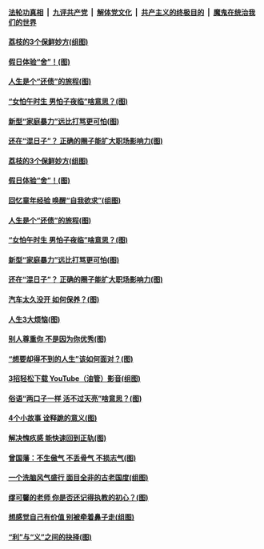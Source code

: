 

####  [法轮功真相](../../../../basic/blob/master/README.md?t=06211502) &nbsp;|&nbsp; [九评共产党](../../../../9ping.md/blob/master/README.md?t=06211502) &nbsp;|&nbsp; [解体党文化](../../../../jtdwh.md/blob/master/README.md?t=06211502)  &nbsp;|&nbsp; [共产主义的终极目的](../../../../gczydzjmd.md/blob/master/README.md?t=06211502) &nbsp;|&nbsp; [魔鬼在统治我们的世界](../../../../mgztzwmdsj.md/blob/master/README.md?t=06211502) 

#### [荔枝的3个保鲜妙方(组图)](../pages/p8/936950.md?t=06211502) 

#### [假日体验“舍”！(图)](../pages/p8/937183.md?t=06211502) 

#### [人生是个“还债”的旅程(图)](../pages/p8/936768.md?t=06211502) 

#### [“女怕午时生 男怕子夜临”啥意思？(图)](../pages/p8/937081.md?t=06211502) 

#### [新型“家庭暴力”远比打骂更可怕(图)](../pages/p8/936230.md?t=06211502) 

#### [还在“混日子”？ 正确的圈子能扩大职场影响力(图)](../pages/p8/937049.md?t=06211502) 

#### [荔枝的3个保鲜妙方(组图)](../pages/p8/936950.md?t=06211502) 

#### [假日体验“舍”！(图)](../pages/p8/937183.md?t=06211502) 

#### [回忆童年经验 唤醒“自我欲求”(组图)](../pages/p8/937082.md?t=06211502) 

#### [人生是个“还债”的旅程(图)](../pages/p8/936768.md?t=06211502) 

#### [“女怕午时生 男怕子夜临”啥意思？(图)](../pages/p8/937081.md?t=06211502) 

#### [新型“家庭暴力”远比打骂更可怕(图)](../pages/p8/936230.md?t=06211502) 

#### [还在“混日子”？ 正确的圈子能扩大职场影响力(图)](../pages/p8/937049.md?t=06211502) 

#### [汽车太久没开 如何保养？(图)](../pages/p8/937035.md?t=06211502) 

#### [人生3大烦恼(图)](../pages/p8/936959.md?t=06211502) 

#### [别人尊重你 不是因为你优秀(图)](../pages/p8/936253.md?t=06211502) 

#### [“想要却得不到的人生”该如何面对？(图)](../pages/p8/936933.md?t=06211502) 

#### [3招轻松下载 YouTube（油管）影音(组图)](../pages/p8/936922.md?t=06211502) 

#### [俗语“两口子一样 活不过天亮”啥意思？(图)](../pages/p8/936917.md?t=06211502) 

#### [4个小故事 诠释跪的意义(图)](../pages/p8/936353.md?t=06211502) 

#### [解决愧疚感 能快速回到正轨(图)](../pages/p8/936834.md?t=06211502) 

#### [曾国藩：不生傲气 不丢骨气 不损志气(图)](../pages/p8/936248.md?t=06211502) 

#### [一个洗脑风气盛行 面目全非的古老国度(组图)](../pages/p8/936759.md?t=06211502) 

#### [缪可馨的老师 你是否还记得执教的初心？(图)](../pages/p8/936737.md?t=06211502) 

#### [想感觉自己有价值 别被牵着鼻子走(组图)](../pages/p8/936721.md?t=06211502) 

#### [“利”与“义”之间的抉择(图)](../pages/p8/936246.md?t=06211502) 

